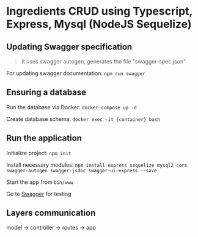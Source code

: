 # Ingredients CRUD using Typescript, Express, Mysql (NodeJS Sequelize)

## Updating Swagger specification
> It uses swagger autogen, generates the file "swagger-spec.json"

For updating swagger documentation: `npm run swagger`

## Ensuring a database
Run the database via Docker: `docker-compose up -d`

Create database schema: `docker exec -it {container} bash`

## Run the application
Initialize project: `npm init`

Install necessary modules: `npm install express sequelize mysql2 cors swagger-autogen swagger-jsdoc swagger-ui-express --save`

Start the app from `bin/www`

Go to [Swagger](http://localhost:3000/api-docs) for testing

## Layers communication 
model -> controller -> routes -> app

